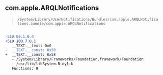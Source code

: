 ## com.apple.ARQLNotifications

> `/System/Library/UserNotifications/Bundles/com.apple.ARQLNotifications.bundle/com.apple.ARQLNotifications`

```diff

-510.80.1.0.0
+510.100.7.0.1
   __TEXT.__text: 0x0
-  __TEXT.__const: 0x50
+  __TEXT.__const: 0x58
   - /System/Library/Frameworks/Foundation.framework/Foundation
   - /usr/lib/libSystem.B.dylib
   Functions: 0

```

